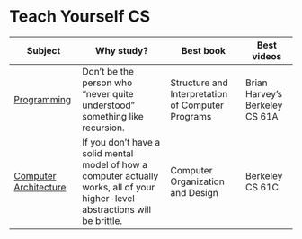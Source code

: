 # Teach Yourself CS

| Subject |	Why study? | Best book | Best videos |
|---------|------------|-----------|-------------|
| [Programming](https://github.com/chrisbodhi/teach-yourself-cs/tree/master/programming) | Don’t be the person who “never quite understood” something like recursion. | Structure and Interpretation of Computer Programs | Brian Harvey’s Berkeley CS 61A |
| [Computer Architecture](https://github.com/chrisbodhi/teach-yourself-cs/tree/master/computer-architecture) | If you don’t have a solid mental model of how a computer actually works, all of your higher-level abstractions will be brittle. | Computer Organization and Design | Berkeley CS 61C |
